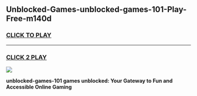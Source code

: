 
## Unblocked-Games-unblocked-games-101-Play-Free-m140d
<h3>
<a href="https://premium76.site?title=unblocked-games-101&ref=23A">CLICK TO PLAY</a></h3>
<hr>

<h3>
<a href="https://premium76.site?title=unblocked-games-101&ref=23A">CLICK 2 PLAY</a>
  
</h3>

<a href="https://premium76.site?title=unblocked-games-101&ref=23A"><img src="https://clearcache.store/games.png"></a>


**unblocked-games-101 games unblocked: Your Gateway to Fun and Accessible Online Gaming**
